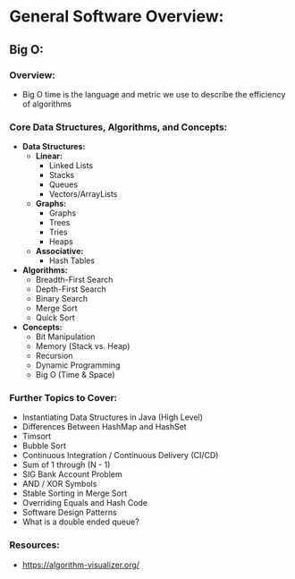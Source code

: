 # General Software Overview:

## Big O:

### Overview:
* Big O time is the language and metric we use to describe the efficiency of algorithms

### Core Data Structures, Algorithms, and Concepts:
* **Data Structures:**
  * **Linear:**
    * Linked Lists
    * Stacks
    * Queues
    * Vectors/ArrayLists
  * **Graphs:**
    * Graphs
    * Trees
    * Tries
    * Heaps
  * **Associative:**
    * Hash Tables
* **Algorithms:**
  * Breadth-First Search
  * Depth-First Search
  * Binary Search
  * Merge Sort
  * Quick Sort
* **Concepts:**
  * Bit Manipulation
  * Memory (Stack vs. Heap)
  * Recursion
  * Dynamic Programming
  * Big O (Time & Space)

### Further Topics to Cover:
* Instantiating Data Structures in Java (High Level)
* Differences Between HashMap and HashSet
* Timsort
* Bubble Sort
* Continuous Integration / Continuous Delivery (CI/CD)
* Sum of 1 through (N - 1)
* SIG Bank Account Problem
* AND / XOR Symbols
* Stable Sorting in Merge Sort
* Overriding Equals and Hash Code
* Software Design Patterns
* What is a double ended queue?

### Resources:
* https://algorithm-visualizer.org/


